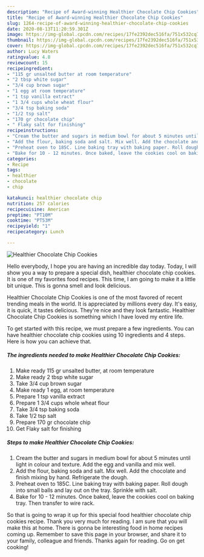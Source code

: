 ```yaml
---
description: "Recipe of Award-winning Healthier Chocolate Chip Cookies"
title: "Recipe of Award-winning Healthier Chocolate Chip Cookies"
slug: 1264-recipe-of-award-winning-healthier-chocolate-chip-cookies
date: 2020-08-13T11:20:59.301Z
image: https://img-global.cpcdn.com/recipes/17fe2392dec516fa/751x532cq70/healthier-chocolate-chip-cookies-recipe-main-photo.jpg
thumbnail: https://img-global.cpcdn.com/recipes/17fe2392dec516fa/751x532cq70/healthier-chocolate-chip-cookies-recipe-main-photo.jpg
cover: https://img-global.cpcdn.com/recipes/17fe2392dec516fa/751x532cq70/healthier-chocolate-chip-cookies-recipe-main-photo.jpg
author: Lucy Waters
ratingvalue: 4.8
reviewcount: 15
recipeingredient:
- "115 gr unsalted butter at room temperature"
- "2 tbsp white sugar"
- "3/4 cup brown sugar"
- "1 egg at room temperature"
- "1 tsp vanilla extract"
- "1 3/4 cups whole wheat flour"
- "3/4 tsp baking soda"
- "1/2 tsp salt"
- "170 gr chocolate chip"
- " Flaky salt for finishing"
recipeinstructions:
- "Cream the butter and sugars in medium bowl for about 5 minutes until light in colour and texture. Add the egg and vanilla and mix well."
- "Add the flour, baking soda and salt. Mix well. Add the chocolate and finish mixing by hand. Refrigerate the dough."
- "Preheat oven to 185C. Line baking tray with baking paper. Roll dough into small balls and lay out on the tray. Sprinkle with salt."
- "Bake for 10 - 12 minutes. Once baked, leave the cookies cool on baking tray. Then transfer to wire rack."
categories:
- Recipe
tags:
- healthier
- chocolate
- chip

katakunci: healthier chocolate chip 
nutrition: 257 calories
recipecuisine: American
preptime: "PT10M"
cooktime: "PT53M"
recipeyield: "1"
recipecategory: Lunch

---
```



![Healthier Chocolate Chip Cookies](https://img-global.cpcdn.com/recipes/17fe2392dec516fa/751x532cq70/healthier-chocolate-chip-cookies-recipe-main-photo.jpg)

Hello everybody, I hope you are having an incredible day today. Today, I will show you a way to prepare a special dish, healthier chocolate chip cookies. It is one of my favorites food recipes. This time, I am going to make it a little bit unique. This is gonna smell and look delicious.



Healthier Chocolate Chip Cookies is one of the most favored of recent trending meals in the world. It is appreciated by millions every day. It's easy, it is quick, it tastes delicious. They're nice and they look fantastic. Healthier Chocolate Chip Cookies is something which I have loved my entire life.


To get started with this recipe, we must prepare a few ingredients. You can have healthier chocolate chip cookies using 10 ingredients and 4 steps. Here is how you can achieve that.

<!--inarticleads1-->

##### The ingredients needed to make Healthier Chocolate Chip Cookies:

1. Make ready 115 gr unsalted butter, at room temperature
1. Make ready 2 tbsp white sugar
1. Take 3/4 cup brown sugar
1. Make ready 1 egg, at room temperature
1. Prepare 1 tsp vanilla extract
1. Prepare 1 3/4 cups whole wheat flour
1. Take 3/4 tsp baking soda
1. Take 1/2 tsp salt
1. Prepare 170 gr chocolate chip
1. Get  Flaky salt for finishing




<!--inarticleads2-->

##### Steps to make Healthier Chocolate Chip Cookies:

1. Cream the butter and sugars in medium bowl for about 5 minutes until light in colour and texture. Add the egg and vanilla and mix well.
1. Add the flour, baking soda and salt. Mix well. Add the chocolate and finish mixing by hand. Refrigerate the dough.
1. Preheat oven to 185C. Line baking tray with baking paper. Roll dough into small balls and lay out on the tray. Sprinkle with salt.
1. Bake for 10 - 12 minutes. Once baked, leave the cookies cool on baking tray. Then transfer to wire rack.




So that is going to wrap it up for this special food healthier chocolate chip cookies recipe. Thank you very much for reading. I am sure that you will make this at home. There is gonna be interesting food in home recipes coming up. Remember to save this page in your browser, and share it to your family, colleague and friends. Thanks again for reading. Go on get cooking!
